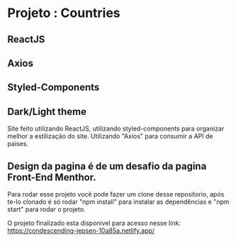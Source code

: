 # Projeto : Countries

## ReactJS
## Axios
## Styled-Components
## Dark/Light theme

Site feito utilizando ReactJS, utilizando styled-components para organizar melhor a estilização do site. Utilizando "Axios" para consumir a API de paises.

## Design da pagina é de um desafio da pagina Front-End Menthor.

Para rodar esse projeto você pode fazer um clone desse repositorio, após te-lo clonado é só rodar "npm install" para instalar as dependências e "npm start" para rodar o projeto. 

O projeto finalizado esta disponivel para acesso nesse link: https://condescending-jepsen-10a85a.netlify.app/
